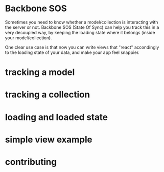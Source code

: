 Backbone SOS
============

Sometimes you need to know whether a model/collection is interacting with the
server or not. Backbone SOS (State Of Sync) can help you track this in a very
decoupled way, by keeping the loading state where it belongs (inside your
model/collection).

One clear use case is that now you can write views that "react" accondingly to
the loading state of your data, and make your app feel snappier.

# tracking a model
# tracking a collection
# loading and loaded state
# simple view example

# contributing
